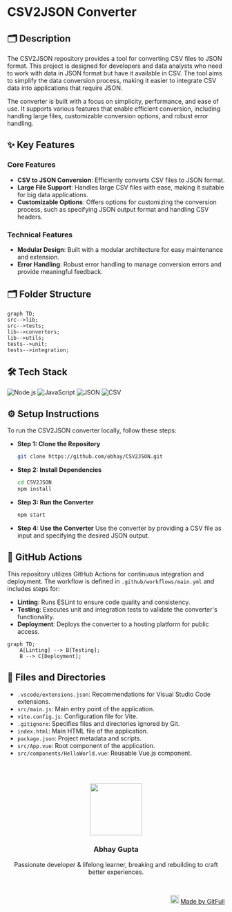 # CSV2JSON Converter
## 🗂️ Description

The CSV2JSON repository provides a tool for converting CSV files to JSON format. This project is designed for developers and data analysts who need to work with data in JSON format but have it available in CSV. The tool aims to simplify the data conversion process, making it easier to integrate CSV data into applications that require JSON.

The converter is built with a focus on simplicity, performance, and ease of use. It supports various features that enable efficient conversion, including handling large files, customizable conversion options, and robust error handling.

## ✨ Key Features

### Core Features
- **CSV to JSON Conversion**: Efficiently converts CSV files to JSON format.
- **Large File Support**: Handles large CSV files with ease, making it suitable for big data applications.
- **Customizable Options**: Offers options for customizing the conversion process, such as specifying JSON output format and handling CSV headers.

### Technical Features
- **Modular Design**: Built with a modular architecture for easy maintenance and extension.
- **Error Handling**: Robust error handling to manage conversion errors and provide meaningful feedback.

## 🗂️ Folder Structure

```mermaid
graph TD;
src-->lib;
src-->tests;
lib-->converters;
lib-->utils;
tests-->unit;
tests-->integration;
```

## 🛠️ Tech Stack

![Node.js](https://img.shields.io/badge/Node.js-339933?logo=node.js&logoColor=white&style=for-the-badge)
![JavaScript](https://img.shields.io/badge/JavaScript-F7DF1E?logo=javascript&logoColor=black&style=for-the-badge)
![JSON](https://img.shields.io/badge/JSON-000?logo=json&logoColor=white&style=for-the-badge)
![CSV](https://img.shields.io/badge/CSV-00B9ED?logo=csv&logoColor=white&style=for-the-badge)

## ⚙️ Setup Instructions

To run the CSV2JSON converter locally, follow these steps:

- **Step 1: Clone the Repository**
  ```bash
  git clone https://github.com/ebhay/CSV2JSON.git
  ```
- **Step 2: Install Dependencies**
  ```bash
  cd CSV2JSON
  npm install
  ```
- **Step 3: Run the Converter**
  ```bash
  npm start
  ```
- **Step 4: Use the Converter**
  Use the converter by providing a CSV file as input and specifying the desired JSON output.

## 🤖 GitHub Actions

This repository utilizes GitHub Actions for continuous integration and deployment. The workflow is defined in `.github/workflows/main.yml` and includes steps for:

- **Linting**: Runs ESLint to ensure code quality and consistency.
- **Testing**: Executes unit and integration tests to validate the converter's functionality.
- **Deployment**: Deploys the converter to a hosting platform for public access.

```mermaid
graph TD;
    A[Linting] --> B[Testing];
    B --> C[Deployment];
```

## 📁 Files and Directories

- `.vscode/extensions.json`: Recommendations for Visual Studio Code extensions.
- `src/main.js`: Main entry point of the application.
- `vite.config.js`: Configuration file for Vite.
- `.gitignore`: Specifies files and directories ignored by Git.
- `index.html`: Main HTML file of the application.
- `package.json`: Project metadata and scripts.
- `src/App.vue`: Root component of the application.
- `src/components/HelloWorld.vue`: Reusable Vue.js component.



<br><br>
<div align="center">
<img src="https://avatars.githubusercontent.com/u/111756624?v=4" width="120" />
<h3>Abhay Gupta</h3>
<p>Passionate developer & lifelong learner, breaking and rebuilding to craft better experiences.</p>
</div>
<br>
<p align="right">
<img src="https://gitfull.vercel.app/appLogo.png" width="20"/>  <a href="https://gitfull.vercel.app">Made by GitFull</a>
</p>
    